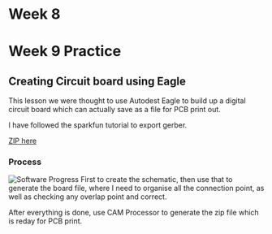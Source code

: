 # Week 8
# Week 9 Practice

## Creating Circuit board using Eagle

This lesson we were thought to use Autodest Eagle to build up a digital circuit board which can actually save as a file for PCB print out. 

I have followed the sparkfun tutorial to export gerber. 

[ZIP here](https://www.google.com)

### Process

![Software Progress](img)
First to create the schematic, then use that to generate the board file, where I need to organise all the connection point, as well as checking any overlap point and correct. 

After everything is done, use CAM Processor to generate the zip file which is reday for PCB print. 